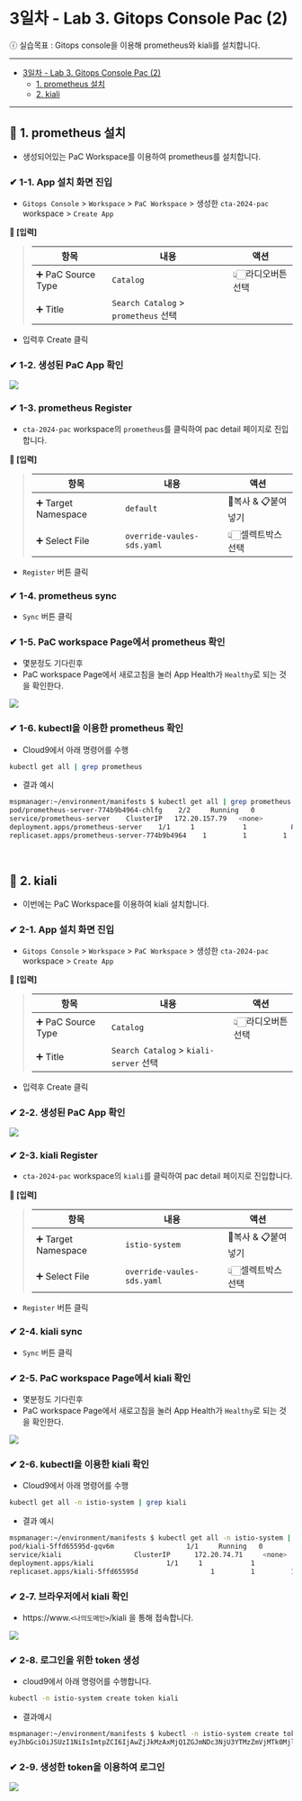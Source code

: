 # 3일차 - Lab 3. Gitops Console Pac (2)

ⓘ 실습목표 : Gitops console을 이용해 prometheus와 kiali를 설치합니다.

---

- [3일차 - Lab 3. Gitops Console Pac (2)](<#3일차---lab-3.-gitops-console-pac-(2)>)
  - [1. prometheus 설치](#🔴-1.-prometheus-설치)
  - [2. kiali](#🔴-2.-kiali)

---

## 🔴 1. prometheus 설치

- 생성되어있는 PaC Workspace를 이용하여 prometheus를 설치합니다.

### ✔ 1-1. App 설치 화면 진입

- `Gitops Console` > `Workspace` > `PaC Workspace` > 생성한 `cta-2024-pac` workspace > `Create App`

**📌 [입력]**

> | 항목               | 내용                                 | 액션              |
> | ------------------ | ------------------------------------ | ----------------- |
> | ➕ PaC Source Type | `Catalog`                            | 👆🏻라디오버튼 선택 |
> | ➕ Title           | `Search Catalog` > `prometheus` 선택 |                   |

- 입력후 Create 클릭

### ✔ 1-2. 생성된 PaC App 확인

![](../images/175.png)

### ✔ 1-3. prometheus Register

- `cta-2024-pac` workspace의 `prometheus`를 클릭하여 pac detail 페이지로 진입합니다.

**📌 [입력]**

> | 항목                | 내용                       | 액션                |
> | ------------------- | -------------------------- | ------------------- |
> | ➕ Target Namespace | `default`                  | 🧲복사 & 📋붙여넣기 |
> | ➕ Select File      | `override-vaules-sds.yaml` | 👆🏻셀렉트박스 선택   |

- `Register` 버튼 클릭

### ✔ 1-4. prometheus sync

- `Sync` 버튼 클릭

### ✔ 1-5. PaC workspace Page에서 prometheus 확인

- 몇분정도 기다린후
- PaC workspace Page에서 새로고침을 눌러 App Health가 `Healthy`로 되는 것을 확인한다.

![](../images/176.png)

### ✔ 1-6. kubectl을 이용한 prometheus 확인

- Cloud9에서 아래 명령어를 수행

```bash
kubectl get all | grep prometheus
```

- 결과 예시

```bash
mspmanager:~/environment/manifests $ kubectl get all | grep prometheus
pod/prometheus-server-774b9b4964-chlfg    2/2     Running   0          89s
service/prometheus-server    ClusterIP   172.20.157.79   <none>        80/TCP     89s
deployment.apps/prometheus-server    1/1     1            1           89s
replicaset.apps/prometheus-server-774b9b4964    1         1         1       89s
```

<br>

## 🔴 2. kiali

- 이번에는 PaC Workspace를 이용하여 kiali 설치합니다.

### ✔ 2-1. App 설치 화면 진입

- `Gitops Console` > `Workspace` > `PaC Workspace` > 생성한 `cta-2024-pac` workspace > `Create App`

**📌 [입력]**

> | 항목               | 내용                                   | 액션              |
> | ------------------ | -------------------------------------- | ----------------- |
> | ➕ PaC Source Type | `Catalog`                              | 👆🏻라디오버튼 선택 |
> | ➕ Title           | `Search Catalog` > `kiali-server` 선택 |                   |

- 입력후 Create 클릭

### ✔ 2-2. 생성된 PaC App 확인

![](../images/177.png)

### ✔ 2-3. kiali Register

- `cta-2024-pac` workspace의 `kiali`를 클릭하여 pac detail 페이지로 진입합니다.

**📌 [입력]**

> | 항목                | 내용                       | 액션                |
> | ------------------- | -------------------------- | ------------------- |
> | ➕ Target Namespace | `istio-system`             | 🧲복사 & 📋붙여넣기 |
> | ➕ Select File      | `override-vaules-sds.yaml` | 👆🏻셀렉트박스 선택   |

- `Register` 버튼 클릭

### ✔ 2-4. kiali sync

- `Sync` 버튼 클릭

### ✔ 2-5. PaC workspace Page에서 kiali 확인

- 몇분정도 기다린후
- PaC workspace Page에서 새로고침을 눌러 App Health가 `Healthy`로 되는 것을 확인한다.

![](../images/178.png)

### ✔ 2-6. kubectl을 이용한 kiali 확인

- Cloud9에서 아래 명령어를 수행

```bash
kubectl get all -n istio-system | grep kiali
```

- 결과 예시

```bash
mspmanager:~/environment/manifests $ kubectl get all -n istio-system | grep kiali
pod/kiali-5ffd65595d-gqv6m                  1/1     Running   0          87s
service/kiali                  ClusterIP      172.20.74.71     <none>                                                                               20001/TCP                                    87s
deployment.apps/kiali                  1/1     1            1           87s
replicaset.apps/kiali-5ffd65595d                  1         1         1       87s
```

### ✔ 2-7. 브라우저에서 kiali 확인

- https://www.`<나의도메인>`/kiali 을 통해 접속합니다.

![](../images/179.png)

### ✔ 2-8. 로그인을 위한 token 생성

- cloud9에서 아래 명령어를 수행합니다.

```bash
kubectl -n istio-system create token kiali
```

- 결과예시

```bash
mspmanager:~/environment/manifests $ kubectl -n istio-system create token kiali
eyJhbGciOiJSUzI1NiIsImtpZCI6IjAwZjJkMzAxMjQ1ZGJmNDc3NjU3YTMzZmVjMTk0MjljMzhhMTg3YWQifQ.eyJhdWQiOlsiaHR0cHM6Ly9rdWJlcm5ldGVzLmRlZmF1bHQuc3ZjIl0sImV4cCI6MTcwNjg4NDQ0NCwiaWF0IjoxNzA2ODgwODQ0LCJpc3MiOiJodHRwczovL29pZGMuZWtzLmFwLW5vcnRoZWFzdC0yLmFtYXpvbmF3cy5jb20vaWQvRkQzRDc1QjhFMEE5MEU0NDc2MEUyMzFBNUFDN0FGMEMiLCJrdWJlcm5ldGVzLmlvIjp7Im5hbWVzcGFjZSI6ImlzdGlvLXN5c3RlbSIsInNlcnZpY2VhY2NvdW50Ijp7Im5hbWUiOiJraWFsaSIsInVpZCI6ImIMzLTcwYjMtNDc0ZC05YWRmLTViM2JjODk1YmVkMyJ9fSwibmJmIjoxNzA2ODgwODQ0LCJzdWIiOiJzeXN0ZW06c2VydmljZWFjY291bnQ6aXN0aW8tc3lzdGVtOmtpYWxpIn0.aHHLbki2Kxi7oyFkvFefcjvDj83phDmcVAYg5lt83MIj7AwW26a_bSPHuzAMGC0RitdLUJq_7XQCqLQPBN8Yxxi0nAJOhO5JlbgIp4Wnyv2pp0YWgOLmj3mJUcw92F8inZ150UyQQ9oW_IHL8PTvol1eFfTeNJ1NjVkdnaPcBnk1UlhKuCURwHdkn7OiaSJwPnwWiUwHKHus6nXSwEceL8bTWHolVqUiQ2B2kF1oPFgow--eqxIh0w7kEExdberCt2gO5ZZ9YV0-9KFvwO5KnXjeyV0PORjwKuT3Gw5V-n_UFdPILbtWKjteOdtKQwpBgHeD3VleMV8xQ4cA
```

### ✔ 2-9. 생성한 token을 이용하여 로그인

![](../images/180.png)
